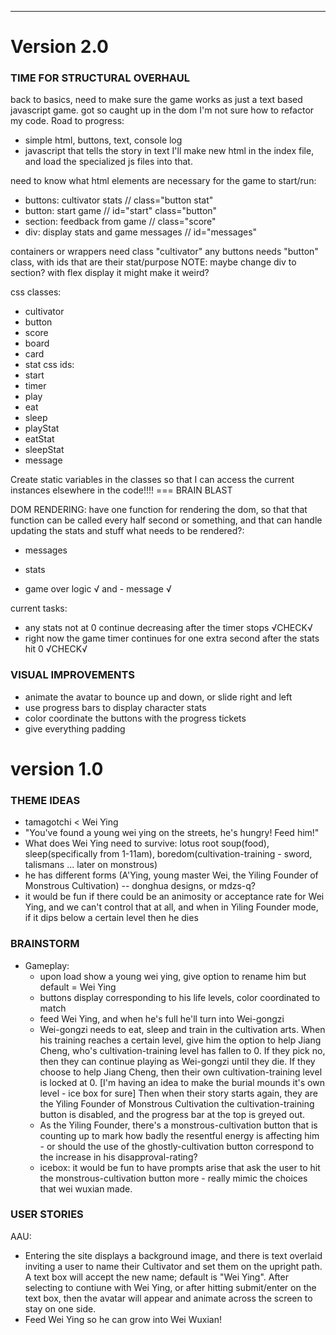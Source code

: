 ---
# Version 2.0
### TIME FOR STRUCTURAL OVERHAUL
back to basics, need to make sure the game works as just a text based javascript game. got so caught up in the dom I'm not sure how to refactor my code.
Road to progress:
- simple html, buttons, text, console log
- javascript that tells the story in text 
I'll make new html in the index file, and load the specialized js files into that.

need to know what html elements are necessary for the game to start/run:
- buttons: cultivator stats // class="button stat"
- button: start game // id="start" class="button"
- section: feedback from game // class="score"
- div: display stats and game messages // id="messages"

containers or wrappers need class "cultivator"
any buttons needs "button" class, with ids that are their stat/purpose
NOTE: maybe change div to section? with flex display it might make it weird?

css classes:
- cultivator
- button
- score
- board
- card
- stat
css ids:
- start
- timer
- play
- eat
- sleep
- playStat
- eatStat
- sleepStat
- message

Create static variables in the classes so that I can access the current instances elsewhere in the code!!!! === BRAIN BLAST

DOM RENDERING:
have one function for rendering the dom, so that that function can be called every half second or something, and that can handle updating the stats and stuff
what needs to be rendered?:
- messages
- stats

- game over logic √ and - message √

current tasks:
- any stats not at 0 continue decreasing after the timer stops √CHECK√
- right now the game timer continues for one extra second after the stats hit 0 √CHECK√


### VISUAL IMPROVEMENTS
- animate the avatar to bounce up and down, or slide right and left
- use progress bars to display character stats
- color coordinate the buttons with the progress tickets
- give everything padding

# version 1.0
### THEME IDEAS
- tamagotchi < Wei Ying
- "You've found a young wei ying on the streets, he's hungry! Feed him!"
- What does Wei Ying need to survive: lotus root soup(food), sleep(specifically from 1-11am), boredom(cultivation-training - sword, talismans ... later on monstrous)
- he has different forms (A'Ying, young master Wei, the Yiling Founder of Monstrous Cultivation) -- donghua designs, or mdzs-q?
- it would be fun if there could be an animosity or acceptance rate for Wei Ying, and we can't control that at all, and when in Yiling Founder mode, if it dips below a certain level then he dies 

### BRAINSTORM
- Gameplay:
    - upon load show a young wei ying, give option to rename him but default = Wei Ying
    - buttons display corresponding to his life levels, color coordinated to match
    - feed Wei Ying, and when he's full he'll turn into Wei-gongzi 
    - Wei-gongzi needs to eat, sleep and train in the cultivation arts. When his training reaches a certain level, give him the option to help Jiang Cheng, who's cultivation-training level has fallen to 0. If they pick no, then they can continue playing as Wei-gongzi until they die. If they choose to help Jiang Cheng, then their own cultivation-training level is locked at 0. [I'm having an idea to make the burial mounds it's own level - ice box for sure] Then when their story starts again, they are the Yiling Founder of Monstrous Cultivation the cultivation-training button is disabled, and the progress bar at the top is greyed out. 
    - As the Yiling Founder, there's a monstrous-cultivation button that is counting up to mark how badly the resentful energy is affecting him - or should the use of the ghostly-cultivation button correspond to the increase in his disapproval-rating?
    - icebox: it would be fun to have prompts arise that ask the user to hit the monstrous-cultivation button more - really mimic the choices that wei wuxian made. 


### USER STORIES
AAU:
- Entering the site displays a background image, and there is text overlaid inviting a user to name their Cultivator and set them on the upright path. A text box will accept the new name; default is "Wei Ying". After selecting to contiune with Wei Ying, or after hitting submit/enter on the text box, then the avatar will appear and animate across the screen to stay on one side. 
- Feed Wei Ying so he can grow into Wei Wuxian!


